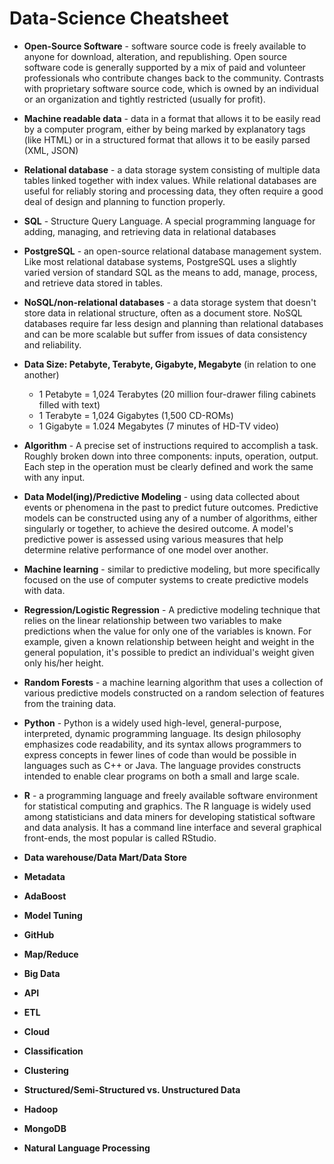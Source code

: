 # Data-Science Cheatsheet

+ **Open-Source Software** - software source code is freely available to anyone for download, alteration, and republishing. Open source software code is generally supported by a mix of paid and volunteer professionals who contribute changes back to the community. Contrasts with proprietary software source code, which is owned by an individual or an organization and tightly restricted (usually for profit).

+ **Machine readable data** - data in a format that allows it to be easily read by a computer program, either by being marked by explanatory tags (like HTML) or in a structured format that allows it to be easily parsed (XML, JSON)

+ **Relational database** - a data storage system consisting of multiple data tables linked together with index values. While relational databases are useful for reliably storing and processing data, they often require a good deal of design and planning to function properly.  

+ **SQL** - Structure Query Language. A special programming language for adding, managing, and retrieving data in relational databases

+ **PostgreSQL** - an open-source relational database management system. Like most relational database systems, PostgreSQL uses a slightly varied version of standard SQL as the means to add, manage, process, and retrieve data stored in tables.

+ **NoSQL/non-relational databases** - a data storage system that doesn't store data in relational structure, often as a document store. NoSQL databases require far less design and planning than relational databases and can be more scalable but suffer from issues of data consistency and reliability. 

+ **Data Size: Petabyte, Terabyte, Gigabyte, Megabyte** (in relation to one another)
    + 1 Petabyte = 1,024 Terabytes (20 million four-drawer filing cabinets filled with text)
    + 1 Terabyte = 1,024 Gigabytes (1,500 CD-ROMs)
    + 1 Gigabyte = 1.024 Megabytes (7 minutes of HD-TV video)

+ **Algorithm** - A precise set of instructions required to accomplish a task. Roughly broken down into three components: inputs, operation, output. Each step in the operation must be clearly defined and work the same with any input.

+ **Data Model(ing)/Predictive Modeling** - using data collected about events or phenomena in the past to predict future outcomes. Predictive models can be constructed using any of a number of algorithms, either singularly or together, to achieve the desired outcome. A model's predictive power is assessed using various measures that help determine relative performance of one model over another.

+ **Machine learning** - similar to predictive modeling, but more specifically focused on the use of computer systems to create predictive models with data.

+ **Regression/Logistic Regression** - A predictive modeling technique that relies on the linear relationship between two variables to make predictions when the value for only one of the variables is known. For example, given a known relationship between height and weight in the general population, it's possible to predict an individual's weight given only his/her height.

+ **Random Forests** - a machine learning algorithm that uses a collection of various predictive models constructed on a random selection of features from the training data.

+ **Python** - Python is a widely used high-level, general-purpose, interpreted, dynamic programming language. Its design philosophy emphasizes code readability, and its syntax allows programmers to express concepts in fewer lines of code than would be possible in languages such as C++ or Java. The language provides constructs intended to enable clear programs on both a small and large scale.

+ **R** - a programming language and freely available software environment for statistical computing and graphics. The R language is widely used among statisticians and data miners for developing statistical software and data analysis. It has a command line interface and several graphical front-ends, the most popular is called RStudio. 

+ **Data warehouse/Data Mart/Data Store**

+ **Metadata**

+ **AdaBoost**

+ **Model Tuning**



+ **GitHub**

+ **Map/Reduce**

+ **Big Data**

+ **API** 

+ **ETL**

+ **Cloud**

+ **Classification**

+ **Clustering**

+ **Structured/Semi-Structured vs. Unstructured Data**

+ **Hadoop**

+ **MongoDB**

+ **Natural Language Processing**
